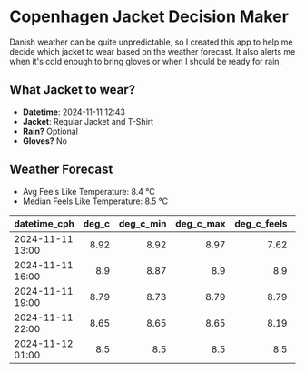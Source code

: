 
# Copenhagen Jacket Decision Maker

Danish weather can be quite unpredictable, so I created this app to help me decide which jacket to wear based on the weather forecast. 
It also alerts me when it's cold enough to bring gloves or when I should be ready for rain.

## What Jacket to wear?

- **Datetime**: 2024-11-11 12:43
- **Jacket**: Regular Jacket and T-Shirt
- **Rain?** Optional
- **Gloves?** No

## Weather Forecast
- Avg Feels Like Temperature: 8.4 °C
- Median Feels Like Temperature: 8.5 °C

| datetime_cph     |   deg_c |   deg_c_min |   deg_c_max |   deg_c_feels | weather   | wind   | rain   |
|:-----------------|--------:|------------:|------------:|--------------:|:----------|:-------|:-------|
| 2024-11-11 13:00 |    8.92 |        8.92 |        8.97 |          7.62 | Clouds    | Low    | None   |
| 2024-11-11 16:00 |    8.9  |        8.87 |        8.9  |          8.9  | Clouds    | Low    | None   |
| 2024-11-11 19:00 |    8.79 |        8.73 |        8.79 |          8.79 | Clouds    | Low    | None   |
| 2024-11-11 22:00 |    8.65 |        8.65 |        8.65 |          8.19 | Clouds    | Low    | None   |
| 2024-11-12 01:00 |    8.5  |        8.5  |        8.5  |          8.5  | Rain      | Low    | Low    |
        